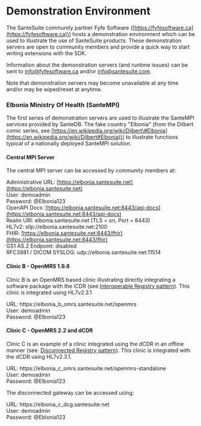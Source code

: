 # Demonstration Environment

The SanteSuite community partner Fyfe Software \([https://fyfesoftware.ca](https://fyfesoftware.ca)\) hosts a demonstration environment which can be used to illustrate the use of SanteSuite products. These demonstration servers are open to community members and provide a quick way to start writing extensions with the SDK.

Information about the demonstration servers \(and runtime issues\) can be sent to [info@fyfesoftware.ca](mailto:info@fyfesoftware.ca) and/or [info@santesuite.com](mailto:info@santesuite.com).

Note that demonstration servers may become unavailable at any time and/or may be wiped/reset at anytime.

### Elbonia Ministry Of Health \(SanteMPI\)

The first series of demonstration servers are used to illustrate the SanteMPI services provided by SanteDB. The fake country "Elbonia" \(from the Dilbert comic series, see [https://en.wikipedia.org/wiki/Dilbert\#Elbonia](https://en.wikipedia.org/wiki/Dilbert#Elbonia)\) to illustrate functions typical of a nationally deployed SanteMPI solution. 

#### Central MPI Server

The central MPI server can be accessed by community members at:

Administrative URL: [https://elbonia.santesuite.net](https://elbonia.santesuite.net)  
User: demoadmin  
Password: @Elbonia123  
OpenAPI Docs: [https://elbonia.santesuite.net:8443/api-docs](https://elbonia.santesuite.net:8443/api-docs)  
Realm URI: elbonia.santesuite.net \(TLS = on, Port = 8443\)  
HL7v2: sllp://elbonia.santesuite.net:2100  
FHIR: [https://elbonia.santesuite.net:8443/fhir](https://elbonia.santesuite.net:8443/fhir)  
GS1 AS.2 Endpoint: disabled  
RFC3881 / DICOM SYSLOG: udp://elbonia.santesuite.net:11514

#### Clinic B - OpenMRS 1.9.8

Clinic B is an OpenMRS based clinic illustrating directly integrating a software package with the iCDR \(see [Interoperable Registry pattern](installation/planning-and-preparation-work/deployment-patterns.md#interoperable-registry)\). This clinic is integrated using HL7v2.3.1

URL: https://elbonia\_b\_omrs.santesuite.net/openmrs  
User: demoadmin  
Password: @Elbonia123

#### Clinic C - OpenMRS 2.2 and dCDR

Clinic C is an example of a clinic integrated using the dCDR in an offline manner \(see: [Disconnected Registry pattern](installation/planning-and-preparation-work/deployment-patterns.md#disconnected-registry)\). This clinic is integrated with the dCDR using HL7v2.3.1.

URL: https://elbonia\_c\_omrs.santesuite.net/openmrs-standalone  
User: demoadmin  
Password: @Elbonia123  
  
The disconnected gateway can be accessed using:

URL: https://elbonia\_c\_dcg.santesuite.net  
User: demoadmin  
Password: @Eblonia123



